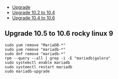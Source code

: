 * [Upgrade](https://mariadb.com/kb/en/upgrading)
* [Upgrade 10.2 to 10.4](https://wiki.centos-webpanel.com/mariadb-upgrade-from-10-2-to-10-4)
* [Upgrade 10.4 to 10.6](https://mariadb.com/docs/server/service-management/upgrades/community-server/release-series-cs10-6/)


## Upgrade 10.5 to 10.6 rocky linux 9

```
sudo yum remove "MariaDB-*"
sudo yum remove "mariadb-*"
sudo dnf remove "mariadb-*"
rpm --query --all | grep -i -E "mariadb|galera"
sudo systemctl enable mariadb
sudo systemctl restart mariadb
sudo mariadb-upgrade
```